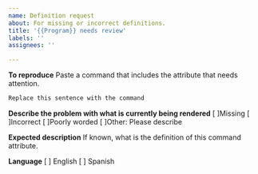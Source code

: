 ```yaml
---
name: Definition request
about: For missing or incorrect definitions.
title: '{{Program}} needs review'
labels: ''
assignees: ''

---
```

**To reproduce**
Paste a command that includes the attribute that needs attention.
```bash
Replace this sentence with the command
```

**Describe the problem with what is currently being rendered**
[ ]Missing
[ ]Incorrect
[ ]Poorly worded
[ ]Other: Please describe

**Expected description**
If known, what is the definition of this command attribute.

**Language**
[ ] English
[ ] Spanish

